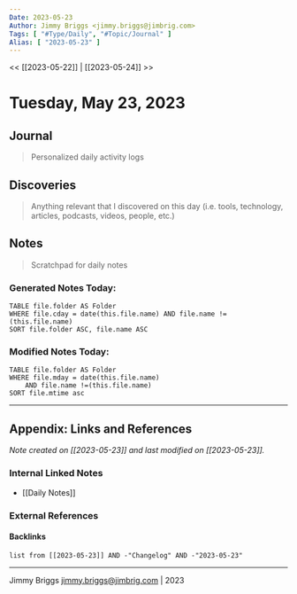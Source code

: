 ```yaml
---
Date: 2023-05-23
Author: Jimmy Briggs <jimmy.briggs@jimbrig.com>
Tags: [ "#Type/Daily", "#Topic/Journal" ]
Alias: [ "2023-05-23" ]
---
```


<< [[2023-05-22]] | [[2023-05-24]] >>

# Tuesday, May 23, 2023

## Journal

> Personalized daily activity logs

## Discoveries

> Anything relevant that I discovered on this day (i.e. tools, technology, articles, podcasts, videos, people, etc.)

## Notes

> Scratchpad for daily notes

### Generated Notes Today:

```dataview
TABLE file.folder AS Folder 
WHERE file.cday = date(this.file.name) AND file.name !=(this.file.name) 
SORT file.folder ASC, file.name ASC
```

### Modified Notes Today:

```dataview
TABLE file.folder AS Folder
WHERE file.mday = date(this.file.name) 
	AND file.name !=(this.file.name)
SORT file.mtime asc
```

***

## Appendix: Links and References

*Note created on [[2023-05-23]] and last modified on [[2023-05-23]].*

### Internal Linked Notes

- [[Daily Notes]]

### External References

#### Backlinks

```dataview
list from [[2023-05-23]] AND -"Changelog" AND -"2023-05-23"
```


***

Jimmy Briggs <jimmy.briggs@jimbrig.com> | 2023